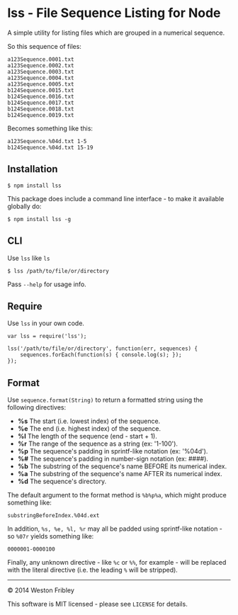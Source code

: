 lss - File Sequence Listing for Node
====================================

A simple utility for listing files which are grouped in a numerical sequence.

So this sequence of files:

    a123Sequence.0001.txt
    a123Sequence.0002.txt
    a123Sequence.0003.txt
    a123Sequence.0004.txt
    a123Sequence.0005.txt
    b124Sequence.0015.txt
    b124Sequence.0016.txt
    b124Sequence.0017.txt
    b124Sequence.0018.txt
    b124Sequence.0019.txt

Becomes something like this:
    
    a123Sequence.%04d.txt 1-5
    b124Sequence.%04d.txt 15-19

Installation
------------

    $ npm install lss

This package does include a command line interface - to make it available globally do:

    $ npm install lss -g

CLI
---

Use `lss` like `ls`

    $ lss /path/to/file/or/directory

Pass `--help` for usage info.

Require
-------

Use `lss` in your own code.

```node
var lss = require('lss');

lss('/path/to/file/or/directory', function(err, sequences) {
    sequences.forEach(function(s) { console.log(s); });
});
```

Format
------

Use `sequence.format(String)` to return a formatted string using the following directives:

- **%s** The start (i.e. lowest index) of the sequence.
- **%e** The end (i.e. highest index) of the sequence.
- **%l** The length of the sequence (end - start + 1).
- **%r** The range of the sequence as a string (ex: '1-100').
- **%p** The sequence's padding in sprintf-like notation (ex: '%04d').
- **%#** The sequence's padding in number-sign notation (ex: ####).
- **%b** The substring of the sequence's name BEFORE its numerical index.
- **%a** The substring of the sequence's name AFTER its numerical index.
- **%d** The sequence's directory.

The default argument to the format method is `%b%p%a`, which might produce something like:

    substringBeforeIndex.%04d.ext

In addition, `%s, %e, %l, %r` may all be padded using sprintf-like notation - so `%07r` yields something like:

    0000001-0000100

Finally, any unknown directive - like `%c` or `%%`, for example - will be replaced with the literal directive (i.e. the leading `%` will be stripped).

-----

&copy; 2014 Weston Fribley

This software is MIT licensed - please see `LICENSE` for details.
